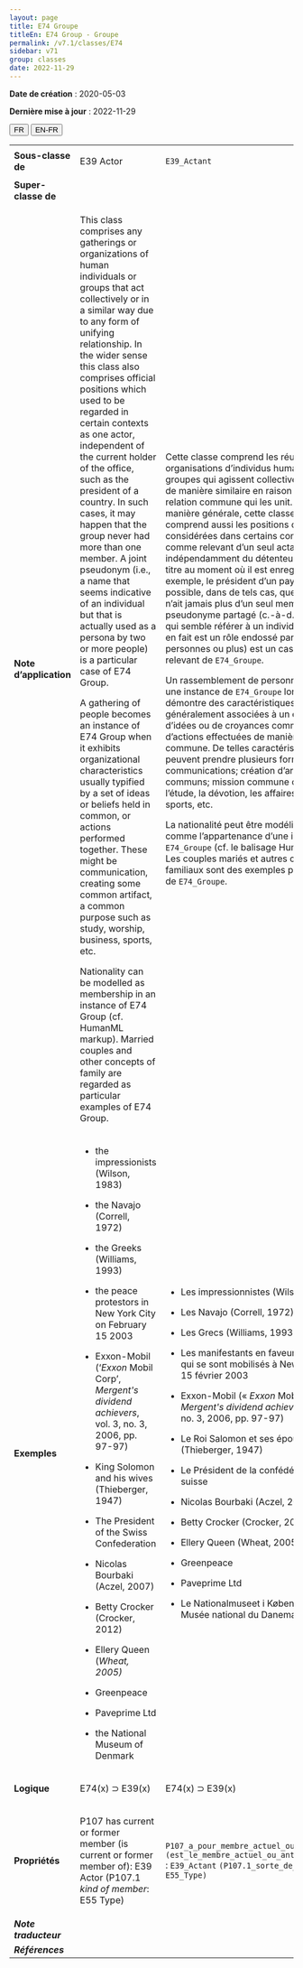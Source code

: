 ```yaml
---
layout: page
title: E74 Groupe
titleEn: E74 Group - Groupe
permalink: /v7.1/classes/E74
sidebar: v71
group: classes
date: 2022-11-29
---
```


**Date de création** : 2020-05-03

**Dernière mise à jour** : 2022-11-29

<div class="lang-buttons">
  <button id="fr" class="activate">FR</button>
  <button id="en-fr">EN-FR</button>
</div>

<table>
				<tbody>
				<tr>
					<td><strong>Sous-classe de</strong></td>
					<td class="en"><p>E39 Actor</p>
							</td>
						<td><p><code class="language-plaintext highlighter-rouge">E39_Actant</code></p>
							</td>
						</tr>
					<tr>
					<td><strong>Super-classe de</strong></td>
					<td class="en"><p></p>
							</td>
						<td><p></p>
							</td>
						</tr>
					<tr>
					<td><strong>Note d’application</strong></td>
					<td class="en"><p>This class comprises any gatherings or organizations of human individuals or groups that act collectively or in a similar way due to any form of unifying relationship. In the wider sense this class also comprises official positions which used to be regarded in certain contexts as one actor, independent of the current holder of the office, such as the president of a country. In such cases, it may happen that the group never had more than one member. A joint pseudonym (i.e., a name that seems indicative of an individual but that is actually used as a persona by two or more people) is a particular case of E74 Group.</p>
							<p></p>
							<p>A gathering of people becomes an instance of E74 Group when it exhibits organizational characteristics usually typified by a set of ideas or beliefs held in common, or actions performed together. These might be communication, creating some common artifact, a common purpose such as study, worship, business, sports, etc. </p>
							<p></p>
							<p>Nationality can be modelled as membership in an instance of E74 Group (cf. HumanML markup). Married couples and other concepts of family are regarded as particular examples of E74 Group.</p>
							</td>
						<td><p>Cette classe comprend les réunions ou organisations d’individus humains ou de groupes qui agissent collectivement et de manière similaire en raison d’une relation commune qui les unit. De manière générale, cette classe comprend aussi les positions officielles considérées dans certains contextes comme relevant d’un seul actant, indépendamment du détenteur actuel du titre au moment où il est enregistré (par exemple, le président d’un pays). Il est possible, dans de tels cas, que le groupe n’ait jamais plus d’un seul membre. Un pseudonyme partagé (c.-à-d. un nom qui semble référer à un individu, mais qui en fait est un rôle endossé par deux personnes ou plus) est un cas particulier relevant de <code class="language-plaintext highlighter-rouge">E74_Groupe</code>. </p>
							<p></p>
							<p>Un rassemblement de personnes devient une instance de <code class="language-plaintext highlighter-rouge">E74_Groupe</code> lorsqu’il démontre des caractéristiques généralement associées à un ensemble d’idées ou de croyances communes, ou d’actions effectuées de manière commune. De telles caractéristiques peuvent prendre plusieurs formes : communications; création d’artéfacts communs; mission commune comme l’étude, la dévotion, les affaires, les sports, etc. </p>
							<p></p>
							<p>La nationalité peut être modélisée comme l’appartenance d’une instance de <code class="language-plaintext highlighter-rouge">E74_Groupe</code> (cf. le balisage HumanML). Les couples mariés et autres concepts familiaux sont des exemples particuliers de <code class="language-plaintext highlighter-rouge">E74_Groupe</code>. </p>
							</td>
						</tr>
					<tr>
					<td><strong>Exemples</strong></td>
					<td class="en"><ul><li><p>the impressionists (Wilson, 1983)</p>
							</li>
									<li><p>the Navajo (Correll, 1972)</p>
							</li>
										<li><p>the Greeks (Williams, 1993)</p>
							</li>
										<li><p>the peace protestors in New York City on February 15 2003</p>
							</li>
										<li><p>Exxon-Mobil (‘<em>Exxon</em> Mobil Corp’, <em>Mergent's dividend achievers</em>, vol. 3, no. 3, 2006, pp. 97-97)</p>
							</li>
										<li><p>King Solomon and his wives (Thieberger, 1947)</p>
							</li>
										<li><p>The President of the Swiss Confederation</p>
							</li>
										<li><p>Nicolas Bourbaki (Aczel, 2007)</p>
							</li>
										<li><p>Betty Crocker (Crocker, 2012)</p>
							</li>
										<li><p>Ellery Queen (<em>Wheat, 2005)</em></p>
							</li>
										<li><p>Greenpeace</p>
							</li>
										<li><p>Paveprime Ltd</p>
							</li>
										<li><p>the National Museum of Denmark</p>
							</li></ul>
										</td>
						<td><ul><li><p>Les impressionnistes (Wilson, 1983)</p>
							</li>
									<li><p>Les Navajo (Correll, 1972)</p>
							</li>
										<li><p>Les Grecs (Williams, 1993)</p>
							</li>
										<li><p>Les manifestants en faveur de la paix qui se sont mobilisés à New York le 15 février 2003 </p>
							</li>
										<li><p>Exxon-Mobil (« <em>Exxon</em> Mobil Corp », <em>Mergent's dividend achievers</em>, vol. 3, no. 3, 2006, pp. 97-97)</p>
							</li>
										<li><p>Le Roi Salomon et ses épouses (Thieberger, 1947)</p>
							</li>
										<li><p>Le Président de la confédération suisse</p>
							</li>
										<li><p>Nicolas Bourbaki (Aczel, 2007)</p>
							</li>
										<li><p>Betty Crocker (Crocker, 2012)</p>
							</li>
										<li><p>Ellery Queen (Wheat, 2005)</p>
							</li>
										<li><p>Greenpeace</p>
							</li>
										<li><p>Paveprime Ltd</p>
							</li>
										<li><p>Le Nationalmuseet i København / Le Musée national du Danemark </p>
							</li></ul>
										</td>
						</tr>
					<tr>
					<td><strong>Logique</strong></td>
					<td class="en"><p>E74(x) ⊃ E39(x)</p>
							</td>
						<td><p>E74(x) ⊃ E39(x)</p>
							</td>
						</tr>
					<tr>
					<td><strong>Propriétés</strong></td>
					<td class="en"><p>P107 has current or former member (is current or former member of): E39 Actor (P107.1 <em>kind of member</em>: E55 Type)</p>
							</td>
						<td><p><code class="language-plaintext highlighter-rouge">P107</code><code class="language-plaintext highlighter-rouge">_a_pour_membre_actuel_ou_antérieur (est_le_membre_actuel_ou_antérieur_de)</code> : <code class="language-plaintext highlighter-rouge">E39_Actant</code> <code class="language-plaintext highlighter-rouge">(P107.1_sorte_de_membre</code> : <code class="language-plaintext highlighter-rouge">E55</code><code class="language-plaintext highlighter-rouge">_Type)</code></p>
							</td>
						</tr>
					<tr>
					<td><strong><em>Note traducteur</em></strong></td>
					<td colspan="2"><p><em></em></p>
							</td>
						</tr>
					<tr>
					<td><strong><em>Références</em></strong></td>
					<td colspan="2"><p><em></em></p>
							</td>
						</tr>
					</tbody>
				</table>
				